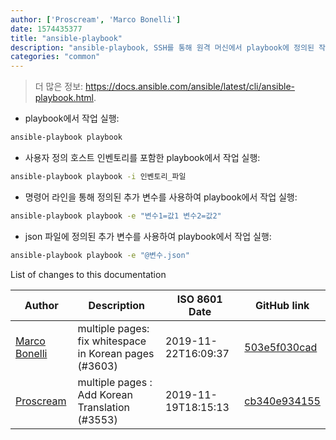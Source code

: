 ```yaml
---
author: ['Proscream', 'Marco Bonelli']
date: 1574435377
title: "ansible-playbook"
description: "ansible-playbook, SSH를 통해 원격 머신에서 playbook에 정의된 작업 실행."
categories: "common"
---
```

> 더 많은 정보: <https://docs.ansible.com/ansible/latest/cli/ansible-playbook.html>.

- playbook에서 작업 실행:

```bash
ansible-playbook playbook
```

- 사용자 정의 호스트 인벤토리를 포함한 playbook에서 작업 실행:

```bash
ansible-playbook playbook -i 인벤토리_파일
```

- 명령어 라인을 통해 정의된 추가 변수를 사용하여 playbook에서 작업 실행:

```bash
ansible-playbook playbook -e "변수1=값1 변수2=값2"
```

- json 파일에 정의된 추가 변수를 사용하여 playbook에서 작업 실행:

```bash
ansible-playbook playbook -e "@변수.json"
```
List of changes to this documentation


Author | Description | ISO 8601 Date | GitHub link
------|-----|-----|-----
[Marco Bonelli](mailto:mebeim@users.noreply.github.com) | multiple pages: fix whitespace in Korean pages (#3603) | 2019-11-22T16:09:37 | [503e5f030cad](https://github.com/tldr-pages/tldr/commit/503e5f030cada020dd32b7d2bef431e2e8b5b2d8)
[Proscream](mailto:proscream@naver.com) | multiple pages : Add Korean Translation (#3553) | 2019-11-19T18:15:13 | [cb340e934155](https://github.com/tldr-pages/tldr/commit/cb340e93415596ec3e67bcb079a96b0dc5b331a7)

